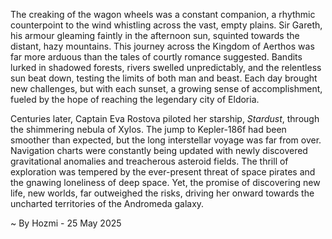 
The creaking of the wagon wheels was a constant companion, a rhythmic counterpoint to the wind whistling across the vast, empty plains.  Sir Gareth, his armour gleaming faintly in the afternoon sun, squinted towards the distant, hazy mountains.  This journey across the Kingdom of Aerthos was far more arduous than the tales of courtly romance suggested.  Bandits lurked in shadowed forests, rivers swelled unpredictably, and the relentless sun beat down, testing the limits of both man and beast.  Each day brought new challenges, but with each sunset, a growing sense of accomplishment, fueled by the hope of reaching the legendary city of Eldoria.

Centuries later, Captain Eva Rostova piloted her starship, *Stardust*, through the shimmering nebula of Xylos.  The jump to Kepler-186f had been smoother than expected, but the long interstellar voyage was far from over.  Navigation charts were constantly being updated with newly discovered gravitational anomalies and treacherous asteroid fields.  The thrill of exploration was tempered by the ever-present threat of space pirates and the gnawing loneliness of deep space.  Yet, the promise of discovering new life, new worlds, far outweighed the risks, driving her onward towards the uncharted territories of the Andromeda galaxy.

~ By Hozmi - 25 May 2025
